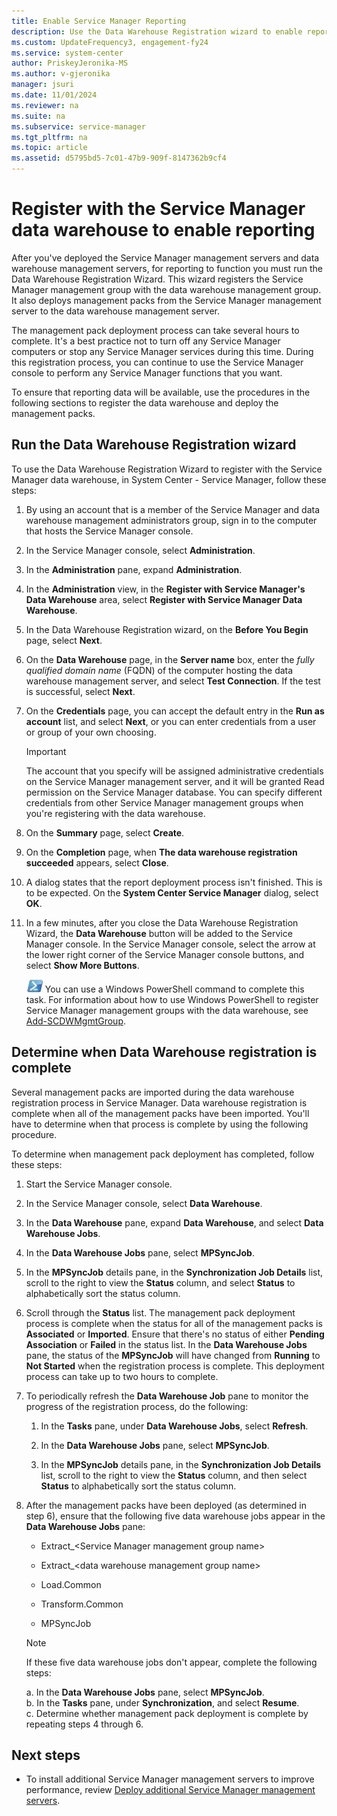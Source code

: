 ```yaml
---
title: Enable Service Manager Reporting
description: Use the Data Warehouse Registration wizard to enable reporting.
ms.custom: UpdateFrequency3, engagement-fy24
ms.service: system-center
author: PriskeyJeronika-MS
ms.author: v-gjeronika
manager: jsuri
ms.date: 11/01/2024
ms.reviewer: na
ms.suite: na
ms.subservice: service-manager
ms.tgt_pltfrm: na
ms.topic: article
ms.assetid: d5795bd5-7c01-47b9-909f-8147362b9cf4
---
```


# Register with the Service Manager data warehouse to enable reporting



After you've deployed the Service Manager management servers and data warehouse management servers, for reporting to function you must run the Data Warehouse Registration Wizard. This wizard registers the Service Manager management group with the data warehouse management group. It also deploys management packs from the Service Manager management server to the data warehouse management server.  

 The management pack deployment process can take several hours to complete. It's a best practice not to turn off any Service Manager computers or stop any Service Manager services during this time. During this registration process, you can continue to use the Service Manager console to perform any Service Manager functions that you want.  

 To ensure that reporting data will be available, use the procedures in the following sections to register the data warehouse and deploy the management packs.  

## Run the Data Warehouse Registration wizard

To use the Data Warehouse Registration Wizard to register with the Service Manager data warehouse, in System Center - Service Manager, follow these steps:

1. By using an account that is a member of the Service Manager and data warehouse management administrators group, sign in to the computer that hosts the Service Manager console.  

2. In the Service Manager console, select **Administration**.  

3. In the **Administration** pane, expand **Administration**.  

4. In the **Administration** view, in the **Register with Service Manager's Data Warehouse** area, select **Register with Service Manager Data Warehouse**.  

5. In the Data Warehouse Registration wizard, on the **Before You Begin** page, select **Next**.  

6. On the **Data Warehouse** page, in the **Server name** box, enter the *fully qualified domain name* \(FQDN\) of the computer hosting the data warehouse management server, and select **Test Connection**. If the test is successful, select **Next**.  

7. On the **Credentials** page, you can accept the default entry in the **Run as account** list, and select **Next**, or you can enter credentials from a user or group of your own choosing.  

   > [!IMPORTANT]  
   > The account that you specify will be assigned administrative credentials on the Service Manager management server, and it will be granted Read permission on the Service Manager database. You can specify different credentials from other Service Manager management groups when you're registering with the data warehouse.  

8. On the **Summary** page, select **Create**.  

9. On the **Completion** page, when **The data warehouse registration succeeded** appears, select **Close**.  

10. A dialog states that the report deployment process isn't finished. This is to be expected. On the **System Center Service Manager** dialog, select **OK**.  

11. In a few minutes, after you close the Data Warehouse Registration Wizard, the **Data Warehouse** button will be added to the Service Manager console. In the Service Manager console, select the arrow at the lower right corner of the Service Manager console buttons, and select **Show More Buttons**.  

    ![Screenshot of Windows PowerShell.](./media/register-dw/pssymbol.png) You can use a Windows&nbsp;PowerShell command to complete this task. For information about how to use Windows&nbsp;PowerShell to register Service Manager management groups with the data warehouse, see [Add\-SCDWMgmtGroup](/previous-versions/system-center/service-manager-2010-sp1/ff951619(v=technet.10)).

## Determine when Data Warehouse registration is complete

Several management packs are imported during the data warehouse registration process in Service Manager. Data warehouse registration is complete when all of the management packs have been imported. You'll have to determine when that process is complete by using the following procedure.  

To determine when management pack deployment has completed, follow these steps:

1. Start the Service Manager console.  

2. In the Service Manager console, select **Data Warehouse**.  

3. In the **Data Warehouse** pane, expand **Data Warehouse**, and select **Data Warehouse Jobs**.  

4. In the **Data Warehouse Jobs** pane, select **MPSyncJob**.  

5. In the **MPSyncJob** details pane, in the **Synchronization Job Details** list, scroll to the right to view the **Status** column, and select **Status** to alphabetically sort the status column.  

6. Scroll through the **Status** list. The management pack deployment process is complete when the status for all of the management packs is **Associated** or **Imported**. Ensure that there's no status of either **Pending Association** or **Failed** in the status list. In the **Data Warehouse Jobs** pane, the status of the **MPSyncJob** will have changed from **Running** to **Not Started** when the registration process is complete. This deployment process can take up to two hours to complete.  

7. To periodically refresh the **Data Warehouse Job** pane to monitor the progress of the registration process, do the following:

   1. In the **Tasks** pane, under **Data Warehouse Jobs**, select **Refresh**.  

   2. In the **Data Warehouse Jobs** pane, select **MPSyncJob**.  

   3. In the **MPSyncJob** details pane, in the **Synchronization Job Details** list, scroll to the right to view the **Status** column, and then select **Status** to alphabetically sort the status column.  

8. After the management packs have been deployed \(as determined in step 6\), ensure that the following five data warehouse jobs appear in the **Data Warehouse Jobs** pane:  

   - Extract\_\<Service Manager management group name\>  

   - Extract\_\<data warehouse management group name\>  

   - Load.Common  

   - Transform.Common  

   - MPSyncJob  

   > [!NOTE]
   > If these five data warehouse jobs don't appear, complete the following steps:  
   >
   > a. In the **Data Warehouse Jobs** pane, select **MPSyncJob**.  
   > b. In the **Tasks** pane, under **Synchronization**, and select **Resume**.  
   > c. Determine whether management pack deployment is complete by repeating steps 4 through 6.

## Next steps

- To install additional Service Manager management servers to improve performance, review [Deploy additional Service Manager management servers](deploy-additional-ms.md).
